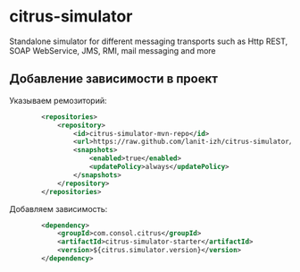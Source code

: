 # citrus-simulator
Standalone simulator for different messaging transports such as Http REST, SOAP WebService, JMS, RMI, mail messaging and more

Добавление зависимости в проект
-------------------------------
Указываем ремозиторий:  
```xml
        <repositories>
            <repository>
                <id>citrus-simulator-mvn-repo</id>
                <url>https://raw.github.com/lanit-izh/citrus-simulator/mvn-repo/</url>
                <snapshots>
                    <enabled>true</enabled>
                    <updatePolicy>always</updatePolicy>
                </snapshots>
            </repository>
        </repositories>
```
Добавляем зависимость:  
```xml
        <dependency>
            <groupId>com.consol.citrus</groupId>
            <artifactId>citrus-simulator-starter</artifactId>
            <version>${citrus.simulator.version}</version>
        </dependency>
```
